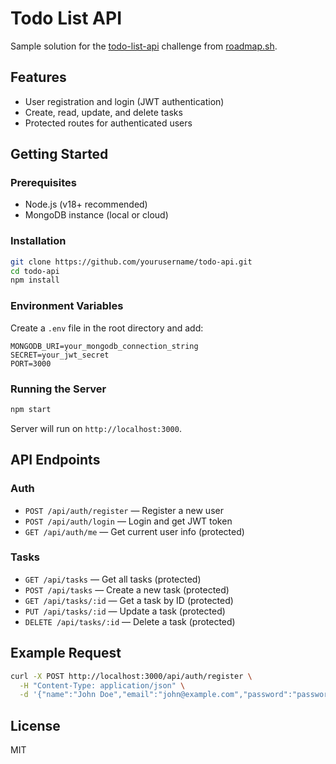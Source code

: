 # Todo List API

Sample solution for the [todo-list-api](https://roadmap.sh/projects/todo-list-api) challenge from [roadmap.sh](https://roadmap.sh/).

## Features

- User registration and login (JWT authentication)
- Create, read, update, and delete tasks
- Protected routes for authenticated users

## Getting Started

### Prerequisites

- Node.js (v18+ recommended)
- MongoDB instance (local or cloud)

### Installation

```bash
git clone https://github.com/yourusername/todo-api.git
cd todo-api
npm install
```

### Environment Variables

Create a `.env` file in the root directory and add:

```
MONGODB_URI=your_mongodb_connection_string
SECRET=your_jwt_secret
PORT=3000
```

### Running the Server

```bash
npm start
```

Server will run on `http://localhost:3000`.

## API Endpoints

### Auth

- `POST /api/auth/register` — Register a new user
- `POST /api/auth/login` — Login and get JWT token
- `GET /api/auth/me` — Get current user info (protected)

### Tasks

- `GET /api/tasks` — Get all tasks (protected)
- `POST /api/tasks` — Create a new task (protected)
- `GET /api/tasks/:id` — Get a task by ID (protected)
- `PUT /api/tasks/:id` — Update a task (protected)
- `DELETE /api/tasks/:id` — Delete a task (protected)

## Example Request

```bash
curl -X POST http://localhost:3000/api/auth/register \
  -H "Content-Type: application/json" \
  -d '{"name":"John Doe","email":"john@example.com","password":"password123"}'
```

## License

MIT

